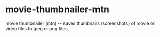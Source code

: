 # movie-thumbnailer-mtn
movie thumbnailer (mtn) -- saves thumbnails (screenshots) of movie or video files to jpeg or png files.
